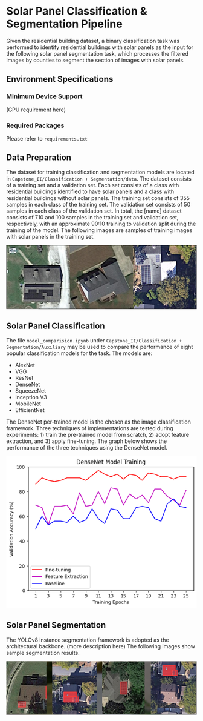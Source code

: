 # Solar Panel Classification & Segmentation Pipeline
Given the residential building dataset, a binary classification task was performed to identify residential buildings with solar panels as the input for the following solar panel segmentation task, which processes the filtered images by counties to segment the section of images with solar panels.

## Environment Specifications
### Minimum Device Support
(GPU requirement here)

### Required Packages
Please refer to `requirements.txt`

## Data Preparation
The dataset for training classification and segmentation models are located in `Capstone_II/Classification + Segmentation/data`. The dataset consists of a training set and a validation set. Each set consists of a class with residential buildings identified to have solar panels and a class with residential buildings without solar panels. The training set consists of 355 samples in each class of the training set. The validation set consists of 50 samples in each class of the validation set. In total, the [name] dataset consists of 710 and 100 samples in the training set and validation set, respectively, with an approximate 90:10 training to validation split during the training of the model. The following images are samples of training images with solar panels in the training set.

![Cover](Auxiliary/training_solar.PNG)

## Solar Panel Classification
The file `model_comparision.ipynb` under `Capstone_II/Classification + Segmentation/Auxiliary` may be used to compare the performance of eight popular classification models for the task. The models are:
- AlexNet
- VGG
- ResNet
- DenseNet
- SqueezeNet
- Inception V3
- MobileNet
- EfficientNet

The DenseNet per-trained model is the chosen as the image classification framework. Three techniques of implementations are tested during experiments: 1) train the pre-trained model from scratch, 2) adopt feature extraction, and 3) apply fine-tuning. The graph below shows the performance of the three techniques using the DenseNet model.  

![Cover](Auxiliary/densenet_perf.png)

## Solar Panel Segmentation
The YOLOv8 instance segmentation framework is adopted as the architectural backbone. (more description here) The following images show sample segmentation results.

![Cover](Auxiliary/seg_img.PNG)
